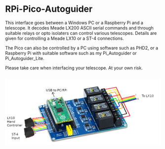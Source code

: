 # RPi-Pico-Autoguider

This interface goes between a Windows PC or a Raspberry Pi and a telescope. It decodes Meade LX200 ASCII serial commands and through suitable relays or opto isolaters can control various telescopes. Details are given for controlling a Meade LX10 or a ST-4 connections.
 
The Pico can also be controlled by a PC using software such as PHD2, or a Raspberry Pi with suitable software such as my Pi_Autoguider or Pi_Autoguider_Lite.

Please take care when interfacing your telescope. At your own risk.

## 

![screenshot](LX10_relays002.jpg)
